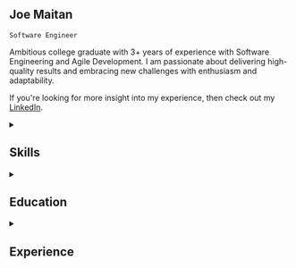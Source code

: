 <!-- Name -->
## Joe Maitan

<!-- Below is my current job title and a brief description of who I am -->
`Software Engineer`

Ambitious college graduate with 3+ years of experience with Software Engineering and Agile Development. I am passionate about delivering high-quality results and embracing new challenges with enthusiasm and adaptability. 

If you're looking for more insight into my experience, then check out my [LinkedIn](https://linkedin.com/in/joe-maitan).

<!-- These sections are going to hold different parts of my skillsets -->
<details>
  <summary><h2>Skills</h2></summary>

  <h3>Programming Languages</h3>
  <p>
    <a href="https://github.com/joe-maitan/Network-Overlay"><img src="https://img.shields.io/badge/java-%23ED8B00.svg?style=for-the-badge&logo=openjdk&logoColor=white" alt ="Java"/></a>
    <a href="https://github.com/joe-maitan/Tic-tac-toe-app"><img src="https://img.shields.io/badge/python-3670A0?style=for-the-badge&logo=python&logoColor=ffdd54" alt ="Python"/></a>
    <a href="https://github.com/joe-maitan"><img src="https://img.shields.io/badge/c-%2300599C.svg?style=for-the-badge&logo=c&logoColor=white" alt ="C"/></a>
    <a href="https://github.com/joe-maitan"><img src="https://img.shields.io/badge/c++-%2300599C.svg?style=for-the-badge&logo=c%2B%2B&logoColor=white" alt ="C++"/></a>
  </p>
  <p>
    <a href=""><img src="https://img.shields.io/badge/html5-%23E34F26.svg?style=for-the-badge&logo=html5&logoColor=white" alt ="HTML"/></a>
    <a href=""><img src="https://img.shields.io/badge/javascript-%23323330.svg?style=for-the-badge&logo=javascript&logoColor=%23F7DF1E" alt ="JavaScript"/></a>
    <a href=""><img src="https://img.shields.io/badge/react-%2320232a.svg?style=for-the-badge&logo=react&logoColor=%2361DAFB" alt ="React"/></a>
  </p>

  <h3>Machine Learning</h3>
  <p>
    <a><img src="https://img.shields.io/badge/Keras-%23D00000.svg?style=for-the-badge&logo=Keras&logoColor=white" alt="Keras"/></a>
    <a><img src="https://img.shields.io/badge/Matplotlib-%23ffffff.svg?style=for-the-badge&logo=Matplotlib&logoColor=black" alt="Matplotlib"/></a>
    <a><img src="https://img.shields.io/badge/numpy-%23013243.svg?style=for-the-badge&logo=numpy&logoColor=white" alt="NumPy"/></a>
    <a><img src="https://img.shields.io/badge/pandas-%23150458.svg?style=for-the-badge&logo=pandas&logoColor=white" alt="Pandas"/></a>
    <a><img src="https://img.shields.io/badge/scikit--learn-%23F7931E.svg?style=for-the-badge&logo=scikit-learn&logoColor=white" alt="scikit-learn"/></a>
    <a><img src="https://img.shields.io/badge/TensorFlow-%23FF6F00.svg?style=for-the-badge&logo=TensorFlow&logoColor=white" alt="TensorFlow"/></a>
  </p>

  <h3>Cloud Technologies</h3>
  <p>
    

  </p>

  <h3>Software and Tools</h3>
  <p>
    <a><img src="https://img.shields.io/badge/Kubernetes-326CE5?style=for-the-badge&logo=Kubernetes&logoColor=white" alt ="Kubernetes"/></a>
    <a><img src="https://img.shields.io/badge/Docker-2496ED?logo=docker&logoColor=white&style=for-the-badge" alt ="Docker"/></a>
    <a><img src="https://img.shields.io/badge/Linux-FCC624?style=for-the-badge&logo=linux&logoColor=black" alt ="Linux"/></a>
    <a><img src="https://img.shields.io/badge/MongoDB-%234ea94b.svg?style=for-the-badge&logo=mongodb&logoColor=white" alt ="MongoDB"/></a>
    <a><img src="https://img.shields.io/badge/MariaDB-003545?style=for-the-badge&logo=mariadb&logoColor=white" alt ="MariaDB"/></a>
    <a><img src="https://img.shields.io/badge/Postman-FF6C37?style=for-the-badge&logo=postman&logoColor=white" alt ="Postman"/></a>
    <a><img src="https://img.shields.io/badge/Apache%20Spark-FDEE21?style=flat-square&logo=apachespark&logoColor=black" alt ="Spark"/></a>
    <a><img src="https://img.shields.io/badge/apachemaven-C71A36.svg?style=for-the-badge&logo=apachemaven&logoColor=white" alt ="Maven"/></a>
    <a><img src="https://img.shields.io/badge/flask-%23000.svg?style=for-the-badge&logo=flask&logoColor=white" alt ="Flask"/></a>
    <a><img src="https://img.shields.io/badge/Gradle-02303A.svg?style=for-the-badge&logo=Gradle&logoColor=white" alt ="Gradle"/></a>
  </p>

  <h3>IDEs</h3>
  <p>
    <a href="https://code.visualstudio.com/"><img src="https://img.shields.io/badge/Visual%20Studio%20Code-0078d7.svg?style=for-the-badge&logo=visual-studio-code&logoColor=white" alt ="VS Code"/></a>
    <a href="https://www.jetbrains.com/idea/"><img src="https://img.shields.io/badge/IntelliJIDEA-000000.svg?style=for-the-badge&logo=intellij-idea&logoColor=white" alt ="ItelliJ IDEA"/></a>
    <a href="https://www.jetbrains.com/clion/"><img src="https://img.shields.io/badge/CLion-black?style=for-the-badge&logo=clion&logoColor=white" alt ="CLion"/></a>
    <a href="https://eclipseide.org/"><img src="https://img.shields.io/badge/Eclipse-FE7A16.svg?style=for-the-badge&logo=Eclipse&logoColor=white" alt ="Eclipse"/></a>
    <a href="https://www.vim.org/"><img src="https://img.shields.io/badge/VIM-%2311AB00.svg?style=for-the-badge&logo=vim&logoColor=white" alt ="VIM"/></a>
  </p>
</details>

<details>
  <summary><h2>Education</h2></summary>
  <h3>Bachelors of Science, Computer Science - Colorado State University. Graduated 12/2024</h3>
  <p>Hobbies and Extra curiculars:</p>
  <ul>CSU Barbell - Powerlifting Club</ul>
  <ul>CSU ESports - VALORANT</ul>
</details>

<details>
  <summary><h2>Experience</h2></summary>
  <h3>Associate Software Engineer - Lockheed Martin (07/2025 - Present)</h3>
</details>


